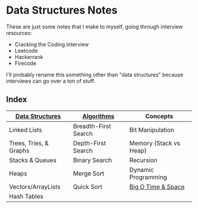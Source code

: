 # Data Structures Notes
These are just some notes that I make to myself, going through interview resources:

- Cracking the Coding Interview
- Leetcode
- Hackerrank
- Firecode

I'll probably rename this something other than "data structures" because interviews can go over a ton of stuff.

## Index
| [Data Structures](#)   | [Algorithms](#)      | Concepts               |
|------------------------|----------------------|------------------------|
| Linked Lists           | Breadth-First Search | Bit Manipulation       |
| Trees, Tries, & Graphs | Depth-First Search   | Memory (Stack vs Heap) |
| Stacks & Queues        | Binary Search        | Recursion              |
| Heaps                  | Merge Sort           | Dynamic Programming    |
| Vectors/ArrayLists     | Quick Sort           | [Big O Time & Space](#)     |
| Hash Tables            |                      |                        |
